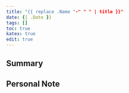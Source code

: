 ```yaml
---
title: "{{ replace .Name "-" " " | title }}"
date: {{ .Date }}
tags: []
toc: true
katex: true
edit: true
---
```


## Summary

## Personal Note